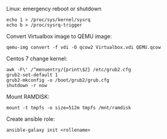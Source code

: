 Linux: emergency reboot or shutdown

    echo 1 > /proc/sys/kernel/sysrq 
    echo b > /proc/sysrq-trigger

Convert Virtualbox image to QEMU image:

    qemu-img convert -f vdi -O qcow2 Virtualbox.vdi QEMU.qcow
    
 Centos 7 change kernel: 
 
    awk -F\' /^menuentry/{print\$2} /etc/grub2.cfg
    grub2-set-default 1
    grub2-mkconfig -o /boot/grub2/grub.cfg
    shutdown -r now
    
Mount RAMDISK:  

    mount -t tmpfs -o size=512m tmpfs /mnt/ramdisk
    
Create ansible role:  

    ansible-galaxy init <rollename>
